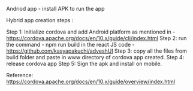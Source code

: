 Andriod app -  install APK to run the app

Hybrid app creation steps :

Step 1: Initialize cordova and add Android platform as mentioned in - https://cordova.apache.org/docs/en/10.x/guide/cli/index.html 
Step 2: run the command - npm run build in the react JS code - https://github.com/kasyapakuchi/adveshUI
Step 3: copy all the files from build folder and paste in www directory of cordova app created.
Step 4: release cordova app
Step 5: Sign the apk and install on mobile.

Reference: https://cordova.apache.org/docs/en/10.x/guide/overview/index.html 
